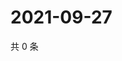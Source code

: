 # 2021-09-27

共 0 条

<!-- BEGIN WEIBO -->
<!-- 最后更新时间 Mon Sep 27 2021 12:14:17 GMT+0800 (China Standard Time) -->

<!-- END WEIBO -->
